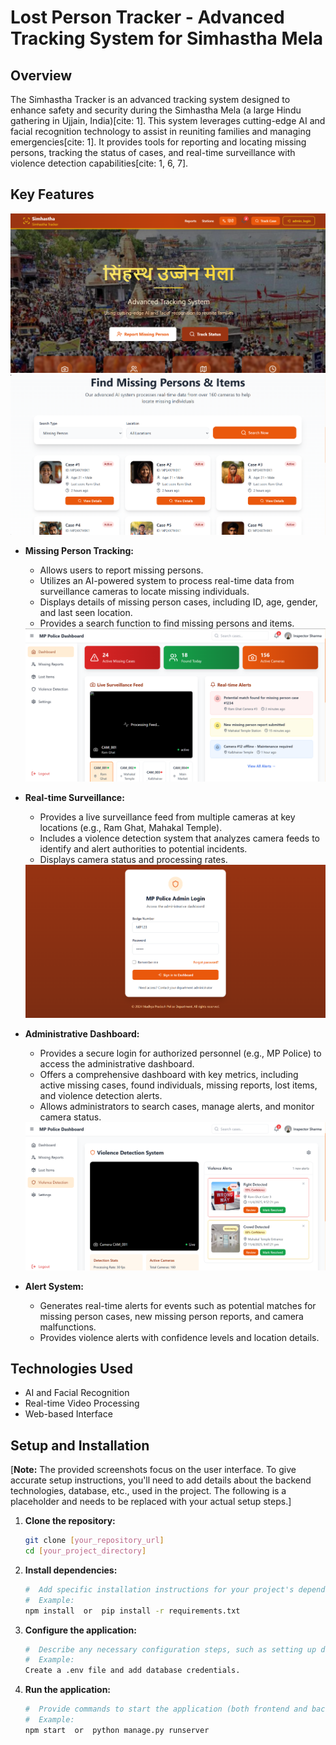 # Lost Person Tracker - Advanced Tracking System for Simhastha Mela

## Overview

The Simhastha Tracker is an advanced tracking system designed to enhance safety and security during the Simhastha Mela (a large Hindu gathering in Ujjain, India)[cite: 1]. This system leverages cutting-edge AI and facial recognition technology to assist in reuniting families and managing emergencies[cite: 1]. It provides tools for reporting and locating missing persons, tracking the status of cases, and real-time surveillance with violence detection capabilities[cite: 1, 6, 7].

## Key Features
  <img src="assets/ss_1.png"/>
  <img src="assets/ss_2.png"/>

* **Missing Person Tracking:**
    * Allows users to report missing persons.
    * Utilizes an AI-powered system to process real-time data from surveillance cameras to locate missing individuals.
    * Displays details of missing person cases, including ID, age, gender, and last seen location.
    * Provides a search function to find missing persons and items.
  
  <img src="assets/ss_4.png"/>
* **Real-time Surveillance:**
    * Provides a live surveillance feed from multiple cameras at key locations (e.g., Ram Ghat, Mahakal Temple).
    * Includes a violence detection system that analyzes camera feeds to identify and alert authorities to potential incidents.
    * Displays camera status and processing rates.
  
  <img src="assets/ss_3.png"/>
* **Administrative Dashboard:**
    * Provides a secure login for authorized personnel (e.g., MP Police) to access the administrative dashboard.
    * Offers a comprehensive dashboard with key metrics, including active missing cases, found individuals, missing reports, lost items, and violence detection alerts.
    * Allows administrators to search cases, manage alerts, and monitor camera status.
  
  <img src="assets/ss_5.png"/>
* **Alert System:**
    * Generates real-time alerts for events such as potential matches for missing person cases, new missing person reports, and camera malfunctions.
    * Provides violence alerts with confidence levels and location details.

## Technologies Used

* AI and Facial Recognition
* Real-time Video Processing
* Web-based Interface

## Setup and Installation

[**Note:** The provided screenshots focus on the user interface.  To give accurate setup instructions, you'll need to add details about the backend technologies, database, etc., used in the project.  The following is a placeholder and needs to be replaced with your actual setup steps.]

1.  **Clone the repository:**

    ```bash
    git clone [your_repository_url]
    cd [your_project_directory]
    ```

2.  **Install dependencies:**

    ```bash
    #  Add specific installation instructions for your project's dependencies
    #  Example:
    npm install  or  pip install -r requirements.txt
    ```

3.  **Configure the application:**

    ```bash
    #  Describe any necessary configuration steps, such as setting up database connections, API keys, etc.
    #  Example:
    Create a .env file and add database credentials.
    ```

4.  **Run the application:**

    ```bash
    #  Provide commands to start the application (both frontend and backend if applicable)
    #  Example:
    npm start  or  python manage.py runserver
    ```